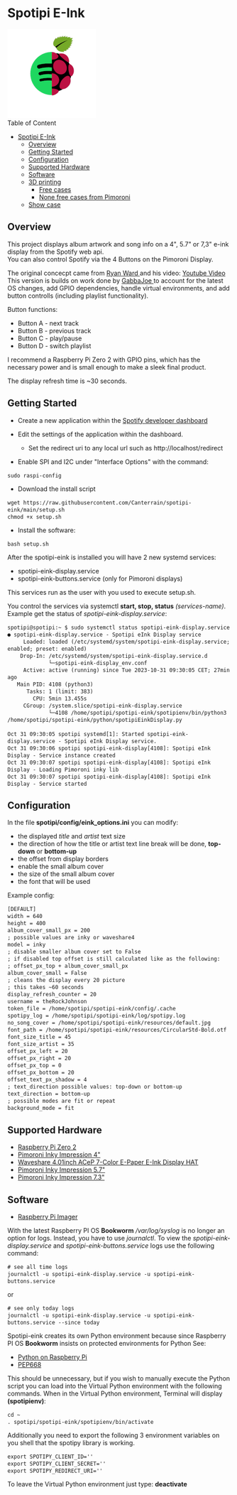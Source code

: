 # Spotipi E-Ink
![spotipi-eink Logo](/images/logo.png)</br>
Table of Content
- [Spotipi E-Ink](#spotipi-e-ink)
  - [Overview](#overview)
  - [Getting Started](#getting-started)
  - [Configuration](#configuration)
  - [Supported Hardware](#supported-hardware)
  - [Software](#software)
  - [3D printing](#3d-printing)
    - [Free cases](#free-cases)
    - [None free cases from Pimoroni](#none-free-cases-from-pimoroni)
  - [Show case](#show-case)
## Overview
This project displays album artwork and song info on a 4", 5.7" or 7,3" e-ink display from the Spotify web api.</br>
You can also control Spotify via the 4 Buttons on the Pimoroni Display.</br>

The original concecpt came from [Ryan Ward ](https://github.com/ryanwa18) and his video: [Youtube Video](https://www.youtube.com/watch?v=uQYIAYa27ds)
This version is builds on work done by [GabbaJoe ](https://github.com/Gabbajoe) to account for the latest OS changes, add GPIO dependencies, handle virtual environments, and add button controlls (including playlist functionality).

Button functions:
* Button A - next track
* Button B - previous track
* Button C - play/pause
* Button D - switch playlist

I recommend a Raspberry Pi Zero 2 with GPIO pins, which has the necessary power and is small enough to make a sleek final product.

The display refresh time is ~30 seconds.

## Getting Started
* Create a new application within the [Spotify developer dashboard](https://developer.spotify.com/dashboard/applications)
* Edit the settings of the application within the dashboard.
    * Set the redirect uri to any local url such as http://localhost/redirect

* Enable SPI and I2C under "Interface Options" with the command:
```
sudo raspi-config
```

* Download the install script
```
wget https://raw.githubusercontent.com/Canterrain/spotipi-eink/main/setup.sh
chmod +x setup.sh
```

* Install the software: 
```
bash setup.sh
```

After the spotipi-eink is installed you will have 2 new systemd services:
* spotipi-eink-display.service
* spotipi-eink-buttons.service (only for Pimoroni displays)

This services run as the user with you used to execute setup.sh.

You control the services via systemctl **start, stop, status** *(services-name)*. Example get the status of *spotipi-eink-display.service*:
```
spotipi@spotipi:~ $ sudo systemctl status spotipi-eink-display.service
● spotipi-eink-display.service - Spotipi eInk Display service
     Loaded: loaded (/etc/systemd/system/spotipi-eink-display.service; enabled; preset: enabled)
    Drop-In: /etc/systemd/system/spotipi-eink-display.service.d
             └─spotipi-eink-display_env.conf
     Active: active (running) since Tue 2023-10-31 09:30:05 CET; 27min ago
   Main PID: 4108 (python3)
      Tasks: 1 (limit: 383)
        CPU: 5min 13.455s
     CGroup: /system.slice/spotipi-eink-display.service
             └─4108 /home/spotipi/spotipi-eink/spotipienv/bin/python3 /home/spotipi/spotipi-eink/python/spotipiEinkDisplay.py

Oct 31 09:30:05 spotipi systemd[1]: Started spotipi-eink-display.service - Spotipi eInk Display service.
Oct 31 09:30:06 spotipi spotipi-eink-display[4108]: Spotipi eInk Display - Service instance created
Oct 31 09:30:07 spotipi spotipi-eink-display[4108]: Spotipi eInk Display - Loading Pimoroni inky lib
Oct 31 09:30:07 spotipi spotipi-eink-display[4108]: Spotipi eInk Display - Service started
```

## Configuration
In the file **spotipi/config/eink_options.ini** you can modify:
* the displayed *title* and *artist* text size
* the direction of how the title or artist text line break will be done, **top-down** or **bottom-up**
* the offset from display borders
* enable the small album cover
* the size of the small album cover
* the font that will be used

Example config:

```
[DEFAULT]
width = 640
height = 400
album_cover_small_px = 200
; possible values are inky or waveshare4
model = inky
; disable smaller album cover set to False
; if disabled top offset is still calculated like as the following:
; offset_px_top + album_cover_small_px
album_cover_small = False
; cleans the display every 20 picture
; this takes ~60 seconds
display_refresh_counter = 20
username = theRockJohnson
token_file = /home/spotipi/spotipi-eink/config/.cache
spotipy_log = /home/spotipi/spotipi-eink/log/spotipy.log
no_song_cover = /home/spotipi/spotipi-eink/resources/default.jpg
font_path = /home/spotipi/spotipi-eink/resources/CircularStd-Bold.otf
font_size_title = 45
font_size_artist = 35
offset_px_left = 20
offset_px_right = 20
offset_px_top = 0
offset_px_bottom = 20
offset_text_px_shadow = 4
; text_direction possible values: top-down or bottom-up
text_direction = bottom-up
; possible modes are fit or repeat
background_mode = fit
```

## Supported Hardware
* [Raspberry Pi Zero 2](https://www.raspberrypi.com/products/raspberry-pi-zero-2-w/)
* [Pimoroni Inky Impression 4"](https://shop.pimoroni.com/products/inky-impression-4?variant=39599238807635)
* [Waveshare 4.01inch ACeP 7-Color E-Paper E-Ink Display HAT](https://www.waveshare.com/product/displays/e-paper/epaper-2/4.01inch-e-paper-hat-f.htm)
* [Pimoroni Inky Impression 5.7"](https://shop.pimoroni.com/products/inky-impression-5-7?variant=32298701324371)
* [Pimoroni Inky Impression 7.3"](https://shop.pimoroni.com/products/inky-impression-7-3?variant=40512683376723)


## Software
* [Raspberry Pi Imager](https://www.raspberrypi.com/software/)


With the latest Raspberry PI OS **Bookworm** */var/log/syslog* is no longer an option for logs. Instead, you have to use *journalctl*. To view the *spotipi-eink-display.service* and *spotipi-eink-buttons.service* logs use the following command:

```
# see all time logs
journalctl -u spotipi-eink-display.service -u spotipi-eink-buttons.service
```
or
```
# see only today logs
journalctl -u spotipi-eink-display.service -u spotipi-eink-buttons.service --since today
```

Spotipi-eink creates its own Python environment because since Raspberry PI OS **Bookworm** insists on protected environments for Python See:
* [Python on Raspberry Pi](https://www.raspberrypi.com/documentation/computers/os.html#python-on-raspberry-pi)
* [PEP668](https://peps.python.org/pep-0668/)

This should be unnecessary, but if you wish to manually execute the Python script you can load into the Virtual Python environment with the following commands. When in the Virtual Python environment, Terminal will display **(spotipienv)**:
```
cd ~
. spotipi/spotipi-eink/spotipienv/bin/activate
```
Additionally you need to export the following 3 environment variables on you shell that the spotipy library is working.
```
export SPOTIPY_CLIENT_ID=''
export SPOTIPY_CLIENT_SECRET=''
export SPOTIPY_REDIRECT_URI=''
```
To leave the Virtual Python environment just type: **deactivate**

